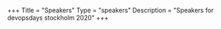 +++
Title = "Speakers"
Type = "speakers"
Description = "Speakers for devopsdays stockholm 2020"
+++
